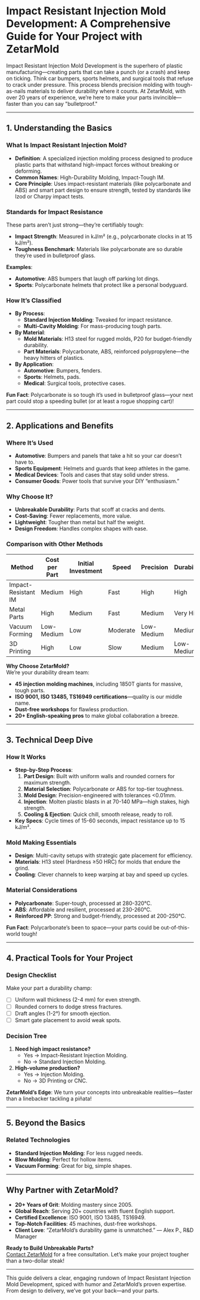# Impact Resistant Injection Mold Development: A Comprehensive Guide for Your Project with ZetarMold

Impact Resistant Injection Mold Development is the superhero of plastic manufacturing—creating parts that can take a punch (or a crash) and keep on ticking. Think car bumpers, sports helmets, and surgical tools that refuse to crack under pressure. This process blends precision molding with tough-as-nails materials to deliver durability where it counts. At ZetarMold, with over 20 years of experience, we’re here to make your parts invincible—faster than you can say "bulletproof."

---

## 1. Understanding the Basics

### What Is Impact Resistant Injection Mold?

- **Definition**: A specialized injection molding process designed to produce plastic parts that withstand high-impact forces without breaking or deforming.
- **Common Names**: High-Durability Molding, Impact-Tough IM.
- **Core Principle**: Uses impact-resistant materials (like polycarbonate and ABS) and smart part design to ensure strength, tested by standards like Izod or Charpy impact tests.

### Standards for Impact Resistance

These parts aren’t just strong—they’re certifiably tough:

- **Impact Strength**: Measured in kJ/m² (e.g., polycarbonate clocks in at 15 kJ/m²).
- **Toughness Benchmark**: Materials like polycarbonate are so durable they’re used in bulletproof glass.

**Examples**:

- **Automotive**: ABS bumpers that laugh off parking lot dings.
- **Sports**: Polycarbonate helmets that protect like a personal bodyguard.

### How It’s Classified

- **By Process**:
  - **Standard Injection Molding**: Tweaked for impact resistance.
  - **Multi-Cavity Molding**: For mass-producing tough parts.
- **By Material**:
  - **Mold Materials**: H13 steel for rugged molds, P20 for budget-friendly durability.
  - **Part Materials**: Polycarbonate, ABS, reinforced polypropylene—the heavy hitters of plastics.
- **By Application**:
  - **Automotive**: Bumpers, fenders.
  - **Sports**: Helmets, pads.
  - **Medical**: Surgical tools, protective cases.

**Fun Fact**: Polycarbonate is so tough it’s used in bulletproof glass—your next part could stop a speeding bullet (or at least a rogue shopping cart)!

---

## 2. Applications and Benefits

### Where It’s Used

- **Automotive**: Bumpers and panels that take a hit so your car doesn’t have to.
- **Sports Equipment**: Helmets and guards that keep athletes in the game.
- **Medical Devices**: Tools and cases that stay solid under stress.
- **Consumer Goods**: Power tools that survive your DIY “enthusiasm.”

### Why Choose It?

- **Unbreakable Durability**: Parts that scoff at cracks and dents.
- **Cost-Saving**: Fewer replacements, more value.
- **Lightweight**: Tougher than metal but half the weight.
- **Design Freedom**: Handles complex shapes with ease.

### Comparison with Other Methods

| Method              | Cost per Part | Initial Investment | Speed    | Precision  | Durability | Weight | Complexity |
| ------------------- | ------------- | ------------------ | -------- | ---------- | ---------- | ------ | ---------- |
| Impact-Resistant IM | Medium        | High               | Fast     | High       | High       | Light  | High       |
| Metal Parts         | High          | Medium             | Fast     | Medium     | Very High  | Heavy  | Medium     |
| Vacuum Forming      | Low-Medium    | Low                | Moderate | Low-Medium | Medium     | Light  | Low        |
| 3D Printing         | High          | Low                | Slow     | Medium     | Low-Medium | Light  | High       |

**Why Choose ZetarMold?**  
We’re your durability dream team:

- **45 injection molding machines**, including 1850T giants for massive, tough parts.
- **ISO 9001, ISO 13485, TS16949 certifications**—quality is our middle name.
- **Dust-free workshops** for flawless production.
- **20+ English-speaking pros** to make global collaboration a breeze.

---

## 3. Technical Deep Dive

### How It Works

- **Step-by-Step Process**:
  1. **Part Design**: Built with uniform walls and rounded corners for maximum strength.
  2. **Material Selection**: Polycarbonate or ABS for top-tier toughness.
  3. **Mold Design**: Precision-engineered with tolerances <0.01mm.
  4. **Injection**: Molten plastic blasts in at 70-140 MPa—high stakes, high strength.
  5. **Cooling & Ejection**: Quick chill, smooth release, ready to roll.
- **Key Specs**: Cycle times of 15-60 seconds, impact resistance up to 15 kJ/m².

### Mold Making Essentials

- **Design**: Multi-cavity setups with strategic gate placement for efficiency.
- **Materials**: H13 steel (Hardness ≥50 HRC) for molds that endure the grind.
- **Cooling**: Clever channels to keep warping at bay and speed up cycles.

### Material Considerations

- **Polycarbonate**: Super-tough, processed at 280-320°C.
- **ABS**: Affordable and resilient, processed at 230-260°C.
- **Reinforced PP**: Strong and budget-friendly, processed at 200-250°C.

**Fun Fact**: Polycarbonate’s been to space—your parts could be out-of-this-world tough!

---

## 4. Practical Tools for Your Project

### Design Checklist

Make your part a durability champ:

- [ ] Uniform wall thickness (2-4 mm) for even strength.
- [ ] Rounded corners to dodge stress fractures.
- [ ] Draft angles (1-2°) for smooth ejection.
- [ ] Smart gate placement to avoid weak spots.

### Decision Tree

1. **Need high impact resistance?**
   - Yes → Impact-Resistant Injection Molding.
   - No → Standard Injection Molding.
2. **High-volume production?**
   - Yes → Injection Molding.
   - No → 3D Printing or CNC.

**ZetarMold’s Edge**: We turn your concepts into unbreakable realities—faster than a linebacker tackling a piñata!

---

## 5. Beyond the Basics

### Related Technologies

- **Standard Injection Molding**: For less rugged needs.
- **Blow Molding**: Perfect for hollow items.
- **Vacuum Forming**: Great for big, simple shapes.

---

## Why Partner with ZetarMold?

- **20+ Years of Grit**: Molding mastery since 2005.
- **Global Reach**: Serving 20+ countries with fluent English support.
- **Certified Excellence**: ISO 9001, ISO 13485, TS16949.
- **Top-Notch Facilities**: 45 machines, dust-free workshops.
- **Client Love**: “ZetarMold’s durability game is unmatched.” — Alex P., R&D Manager

**Ready to Build Unbreakable Parts?**  
[Contact ZetarMold](#) for a free consultation. Let’s make your project tougher than a two-dollar steak!

---

This guide delivers a clear, engaging rundown of Impact Resistant Injection Mold Development, spiced with humor and ZetarMold’s proven expertise. From design to delivery, we’ve got your back—and your parts.
